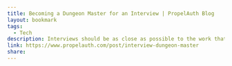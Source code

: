 ```yaml
---
title: Becoming a Dungeon Master for an Interview | PropelAuth Blog
layout: bookmark
tags:
  - Tech
description: Interviews should be as close as possible to the work that the candidate would do if they join. While that seems like a pretty tautological statement, it is unfortunately not always true. When interviewing as a software engineer, for example, you’ll run into places that lean heavily on algorithms
link: https://www.propelauth.com/post/interview-dungeon-master
share:
---
```


